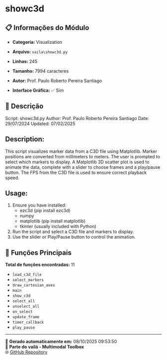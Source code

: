 # showc3d

## 📋 Informações do Módulo

- **Categoria:** Visualization
- **Arquivo:** `vaila\showc3d.py`
- **Linhas:** 245
- **Tamanho:** 7994 caracteres

- **Autor:** Prof. Paulo Roberto Pereira Santiago
- **Interface Gráfica:** ✅ Sim

## 📖 Descrição


Script: showc3d.py
Author: Prof. Paulo Roberto Pereira Santiago
Date: 29/07/2024
Updated: 07/02/2025

Description:
------------
This script visualizes marker data from a C3D file using Matplotlib.
Marker positions are converted from millimeters to meters.
The user is prompted to select which markers to display.
A Matplotlib 3D scatter plot is used to animate the data,
complete with a slider to choose frames and a play/pause button.
The FPS from the C3D file is used to ensure correct playback speed.

Usage:
------
1. Ensure you have installed:
   - ezc3d (pip install ezc3d)
   - numpy
   - matplotlib (pip install matplotlib)
   - tkinter (usually included with Python)
2. Run the script and select a C3D file and markers to display.
3. Use the slider or Play/Pause button to control the animation.


## 🔧 Funções Principais

**Total de funções encontradas:** 11

- `load_c3d_file`
- `select_markers`
- `draw_cartesian_axes`
- `main`
- `show_c3d`
- `select_all`
- `unselect_all`
- `on_select`
- `update_frame`
- `timer_callback`
- `play_pause`




---

📅 **Gerado automaticamente em:** 08/10/2025 09:53:50  
🔗 **Parte do vailá - Multimodal Toolbox**  
🌐 [GitHub Repository](https://github.com/vaila-multimodaltoolbox/vaila)
